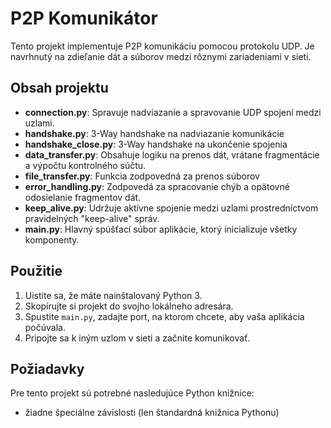# P2P Komunikátor

Tento projekt implementuje P2P komunikáciu pomocou protokolu UDP. Je navrhnutý na zdieľanie dát a súborov medzi rôznymi zariadeniami v sieti.

## Obsah projektu

- **connection.py**: Spravuje nadviazanie a spravovanie UDP spojení medzi uzlami.
- **handshake.py**: 3-Way handshake na nadviazanie komunikácie
- **handshake_close.py**: 3-Way handshake na ukončenie spojenia 
- **data_transfer.py**: Obsahuje logiku na prenos dát, vrátane fragmentácie a výpočtu kontrolného súčtu.
- **file_transfer.py**: Funkcia zodpovedná za prenos súborov
- **error_handling.py**: Zodpovedá za spracovanie chýb a opätovné odosielanie fragmentov dát.
- **keep_alive.py**: Udržuje aktívne spojenie medzi uzlami prostredníctvom pravidelných "keep-alive" správ.
- **main.py**: Hlavný spúšťací súbor aplikácie, ktorý inicializuje všetky komponenty.


## Použitie

1. Uistite sa, že máte nainštalovaný Python 3.
2. Skopírujte si projekt do svojho lokálneho adresára.
3. Spustite `main.py`, zadajte port, na ktorom chcete, aby vaša aplikácia počúvala.
4. Pripojte sa k iným uzlom v sieti a začnite komunikovať.

## Požiadavky

Pre tento projekt sú potrebné nasledujúce Python knižnice:

- žiadne špeciálne závislosti (len štandardná knižnica Pythonu)


